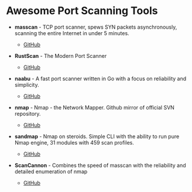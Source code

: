 # Awesome Port Scanning Tools

- **masscan** - TCP port scanner, spews SYN packets asynchronously, scanning the entire Internet in under 5 minutes.
  - [GitHub](https://github.com/robertdavidgraham/masscan)

- **RustScan** - The Modern Port Scanner
  - [GitHub](https://github.com/RustScan/RustScan)

- **naabu** - A fast port scanner written in Go with a focus on reliability and simplicity.
  - [GitHub](https://github.com/projectdiscovery/naabu)

- **nmap** - Nmap - the Network Mapper. Github mirror of official SVN repository.
  - [GitHub](https://github.com/nmap/nmap)

- **sandmap** - Nmap on steroids. Simple CLI with the ability to run pure Nmap engine, 31 modules with 459 scan profiles.
  - [GitHub](https://github.com/trimstray/sandmap)

- **ScanCannon** - Combines the speed of masscan with the reliability and detailed enumeration of nmap
  - [GitHub](https://github.com/johnnyxmas/ScanCannon)
